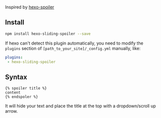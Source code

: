 Inspired by [hexo-spoiler](https://github.com/unnamed42/hexo-spoiler)

## Install
```bash
npm install hexo-sliding-spoiler --save
```

If hexo can't detect this plugin automatically, you need to modify the `plugins` section of `[path_to_your_site]/_config.yml` manually, like:

```yaml
plugins:
 - hexo-sliding-spoiler
```

## Syntax
```plain
{% spoiler title %}
content
{% endspoler %}
```

It will hide your text and place the title at the top with a dropdown/scroll up arrow.